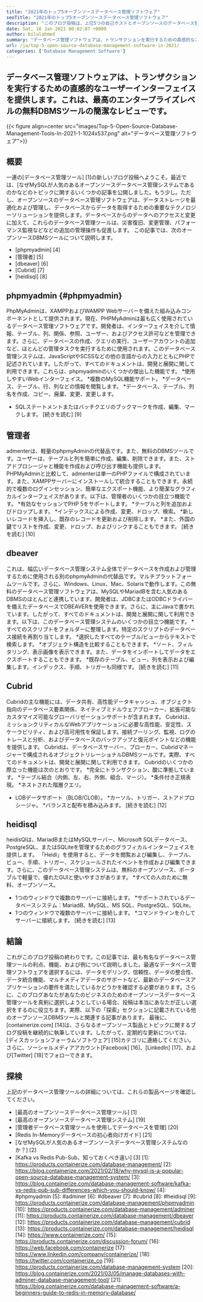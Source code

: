 ```yaml
---
title: "2021年のトップ5オープンソースデータベース管理ソフトウェア" 
seoTitle: "2021年のトップ5オープンソースデータベース管理ソフトウェア" 
description: "このブログ投稿は、上位5つの自己ホストとオープンソースのデータベース管理ソフトウェアに関するものです。これらは、phpmyadmin、admenter、dbeaver、cubrid、およびheidisqlです。" 
date: Sat, 16 Jan 2021 00:02:07 +0000
author: bilalahmed
summary: "データベース管理ソフトウェアは、トランザクションを実行するための直感的なユーザーインターフェイスを提供します。これは、最高のエンタープライズレベルの無料DBMSツールの簡潔なレビューです。" 
url: /ja/top-5-open-source-database-management-software-in-2021/
categories: ['Database Management Software']
---
```


## データベース管理ソフトウェアは、トランザクションを実行するための直感的なユーザーインターフェイスを提供します。これは、最高のエンタープライズレベルの無料DBMSツールの簡潔なレビューです。

{{< figure align=center src="images/Top-5-Open-Source-Database-Management-Tools-In-2021-1-1024x537.png" alt="データベース管理ソフトウェア">}}


## 概要
一連の[データベース管理ツール] [1]の新しいブログ投稿へようこそ。最近では、[なぜMySQLが人気のあるオープンソースデータベース管理システムであるのかなどのトピックに関するいくつかの記事を公開しました。もう少し。ただし、オープンソースのデータベース管理ソフトウェアは、データストレージを最適化および管理し、データベースからデータを取得するための重要なテクノロジーソリューションを提供します。データベースからのデータへのアクセスと変更に加えて、これらのデータベース管理ツールは、災害復旧、変更管理、パフォーマンス監視などなどの追加の管理操作も促進します。
この記事では、次のオープンソースDBMSツールについて説明します。
  * [phpmyadmin] [4]
  * [管理者] [5]
  * [dbeaver] [6]
  * [Cubrid] [7]
  * [heidisql] [8]

## phpmyadmin {#phpmyadmin}
PhpMyAdminは、XAMPPおよびWAMPP Webサーバーを備えた組み込みコンポーネントとして提供されます。現在、PHPMyAdminは最も広く使用されているデータベース管理ソフトウェアです。開発者は、インターフェイスを介して情報、テーブル、列、関係、参照、ユーザー、およびアクセス許可などを管理できます。さらに、データベースの作成、クエリの実行、ユーザーアカウントの追加など、ほとんどの管理タスクを実行するために使用されます。このデータベース管理システムは、JavaScriptやSCSSなどの他の言語からの入力とともにPHPで記述されています。したがって、すべてのドキュメントは、開発と展開に関して利用できます。これらは、phpmyadminのいくつかの傑出した機能です。
  *使用しやすいWebインターフェイス。
  *複数のMySQL機能サポート。
  *データベース、テーブル、行、列などの情報を閲覧します。
  *データベース、テーブル、列名を作成、コピー、廃棄、変更、変更します。
  * SQLステートメントまたはバッチクエリのブックマークを作成、編集、マークします。
[続きを読む] [9]

## 管理者
admenterは、軽量のphpmyAdminの代替品です。また、無料のDBMSツールです。ユーザーは、テーブルと列を簡単に作成、編集、削除できます。また、ストアドプロシージャと機能を作成および呼び出す機能も提供します。 PHPMyAdminと比較して、admenterは単一のPHPファイルで構成されています。また、XAMPPサーバーにインストールして統合することもできます。永続的で複数のログインセッション、簡単なエクスポート機能、より簡潔なグラフィカルインターフェイスがあります。以下は、管理者のいくつかの目立つ機能です。
  *有効なセッションでPHP 5をサポートします。
  *テーブルと列を追加およびドロップします。
  *インデックスによる作成、変更、ドロップ、検索。
  *新しいレコードを挿入し、既存のレコードを更新および削除します。
  *また、外国の鍵でリストを作成、変更、ドロップ、およびリンクすることもできます。
[続きを読む] [10]

## dbeaver
これは、幅広いデータベース管理システム全体でデータベースを作成および管理するために使用される別のphpmyAdminの代替品です。マルチプラットフォームツールです。さらに、Windows、Linux、Mac、Solarisで動作します。この無料のデータベース管理ソフトウェアは、MySQLやMariadBを含む人気のあるDBMSのほとんどと連携しています。開発者は、JDBCまたはODBCドライバーを備えたデータベースでDBEAVERを使用できます。さらに、主にJavaで書かれています。したがって、すべてのドキュメントは、開発と展開に関して利用できます。以下は、このデータベース管理システムのいくつかの目立つ機能です。
  *すべてのスクリプトをフォルダーに整理します。特定のスクリプトのデータベース接続を再割り当てします。
  *選択したすべてのテーブル/ビューからテキストで検索します。
  *オブジェクト構造を比較することもできます。
  *ソート、フィルタリング、表示画像を表示できます。また、データをインポートしてデータをエクスポートすることもできます。
  *既存のテーブル、ビュー、列を表示および編集します。インデックス、手順、トリガーも同様です。
[続きを読む] [11]

## Cubrid
Cubridの主な機能には、データ共有、高性能データキャッシュ、オブジェクト指向のデータベース要素関係、ネイティブミドルウェアブローカー、拡張可能なカスタマイズ可能なグローバリゼーションサポートが含まれます。 Cubridは、ミッションクリティカルなWebアプリケーションに必要な高性能、安定性、スケーラビリティ、および高可用性を保証します。接続プーリング、監視、ログのトレースと分析、およびデータベースのバックアップと復元ポイントなどの機能を提供します。 Cubridは、データベースサーバー、ブローカー、Cubridマネージャーで構成されるオブジェクトリレーショナルDBMSツールです。実際、すべてのドキュメントは、開発と展開に関して利用できます。 Cubridのいくつかの際立った機能は次のとおりです。
  *完全にトランザクション、酸に準拠しています。
  *テーブル結合（内側、左、右、外側、組合、マージ）。
  *条件付き正規表現。
  *ネストされた階層クエリ。
  * LOBデータサポート（BLOB/CLOB）。
  *カーソル、トリガー、ストアドプロシージャ。
  *バランスと配布を積み込みます。
[続きを読む] [12]

## heidisql
heidisQlは、MariadBまたはMySQLサーバー、Microsoft SQLデータベース、PostgreSQL、またはSQLiteを管理するためのグラフィカルインターフェイスを提供します。 「Heidi」を使用すると、データを閲覧および編集し、テーブル、ビュー、手順、トリガー、スケジュールされたイベントを作成および編集できます。さらに、このデータベース管理システムは、無料のオープンソース、ポータブルで軽量で、優れたGUIと使いやすさがあります。
  *すべての人のために無料、オープンソース。
  * 1つのウィンドウで複数のサーバーに接続します。
  *サポートされているデータベースシステム：MariadB、MySQL、MS SQL、PostgreSQL、SQLite。
  * 1つのウィンドウで複数のサーバーに接続します。
  *コマンドラインを介してサーバーに接続します。
[続きを読む] [13]

## 結論
これがこのブログ投稿の終わりです。この記事では、最も有名なデータベース管理ツールの利点、機能、および例について説明しました。最適なデータベース管理ソフトウェアを選択するには、データモデリング、信頼性、データの整合性、データ統合機能、マルチメディアデータのサポートなど、最新のデータベースアプリケーションの要件を満たしているかどうかを確認する必要があります。さらに、このブログあなたがあなたのビジネスのためのオープンソースデータベース管理ツールを真剣に選択しようとしている場合、投稿は本当にあなたが正しい選択をするのに役立ちます。実際、以下の「探索」セクションに記載されている他のオープンソースDBMSツールと関連する記事があります。
最後に、[containerize.com] [14]は、さらなるオープンソース製品とトピックに関するブログ投稿を継続的に執筆しています。したがって、定期的な更新については、[ディスカッションフォーラムソフトウェア] [15]カテゴリに連絡してください。さらに、ソーシャルメディアアカウント[Facebook] [16]、[LinkedIn] [17]、および[Twitter] [18]でフォローできます。

## 探検
上記のデータベース管理ツールの詳細については、これらの製品ページを確認してください。
  * [最高のオープンソースデータベース管理ツール] [1]
  * [最高のオープンソースデータベース管理システム] [19]
  * [管理者データベース管理ツールを使用してデータベースを管理] [20]
  * [Redis In-Memoryデータベースの初心者向けガイド] [21]
  * [なぜMySQLが人気のあるオープンソースデータベース管理システムなのか？] [2]
  * [Kafka vs Redis Pub-Sub、知っておくべき違い] [3]
[1]: https://products.containerize.com/database-management/
[2]: https://blog.containerize.com/2021/02/18/why-mysql-is-a-popular-open-source-database-management-system/
[3]: https://blog.containerize.com/database-management-software/kafka-vs-redis-pub-sub-differences-which-you-should-know/
[4]: #phpmyadmin
[5]: #adminer
[6]: #dbeaver
[7]: #cubrid
[8]: #heidisql
[9]: https://products.containerize.com/database-management/phpmyadmin
[10]: https://products.containerize.com/database-management/adminer
[11]: https://products.containerize.com/database-management/dbeaver
[12]: https://products.containerize.com/database-management/cubrid
[13]: https://products.containerize.com/database-management/heidisql
[14]: https://www.containerize.com/
[15]: https://products.containerize.com/discussion-forum/
[16]: https://web.facebook.com/containerize
[17]: https://www.linkedin.com/company/containerize/
[18]: https://twitter.com/containerize_co
[19]: https://products.containerize.com/database-management-system
[20]: https://blog.containerize.com/2021/03/05/manage-databases-with-adminer-database-management-tool/
[21]: https://blog.containerize.com/database-management-software/a-beginners-guide-to-redis-in-memory-database/
